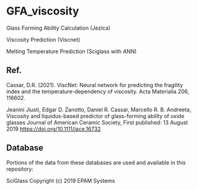 # GFA_viscosity

Glass Forming Ability Calculation (Jezica)

Viscosity Prediction (Viscnet)

Melting Temperature Prediction (Sciglass with ANN)

## Ref.

Cassar, D.R. (2021). ViscNet: Neural network for predicting the fragility index and the temperature-dependency of viscosity. Acta Materialia 206, 116602.

Jeanini Jiusti, Edgar D. Zanotto, Daniel R. Cassar, Marcello R. B. Andreeta, Viscosity and liquidus-based predictor of glass-forming ability of oxide glasses
Journal of American Ceramic Society, First published: 13 August 2019 https://doi.org/10.1111/jace.16732

## Database

Portions of the data from these databases are used and available in this repository:

SciGlass Copyright (c) 2019 EPAM Systems
